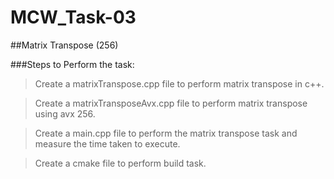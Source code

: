 # MCW_Task-03
##Matrix Transpose (256)

###Steps to Perform the task:

> Create a matrixTranspose.cpp file to perform matrix transpose in c++.

> Create a matrixTransposeAvx.cpp file to perform matrix transpose using avx 256.

> Create a main.cpp file to perform the matrix transpose task and measure the time taken to execute.

> Create a cmake file to perform build task.
